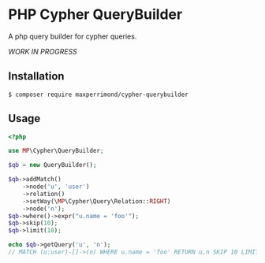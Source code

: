 # PHP Cypher QueryBuilder

A php query builder for cypher queries.

*WORK IN PROGRESS*

## Installation

    $ composer require maxperrimond/cypher-querybuilder

## Usage

```php
<?php

use MP\Cypher\QueryBuilder;

$qb = new QueryBuilder();

$qb->addMatch()
    ->node('u', 'user')
    ->relation()
    ->setWay(\MP\Cypher\Query\Relation::RIGHT)
    ->node('n');
$qb->where()->expr("u.name = 'foo'");
$qb->skip(10);
$qb->limit(10);

echo $qb->getQuery('u', 'n');
// MATCH (u:user)-[]->(n) WHERE u.name = 'foo' RETURN u,n SKIP 10 LIMIT 10
```
